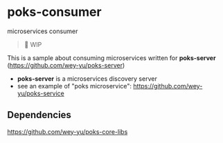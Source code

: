 # poks-consumer
microservices consumer

> 🚧 WIP

This is a sample about consuming microservices written for **poks-server** (https://github.com/wey-yu/poks-server)

- **poks-server** is a microservices discovery server
- see an example of "poks microservice": https://github.com/wey-yu/poks-service

## Dependencies

https://github.com/wey-yu/poks-core-libs
